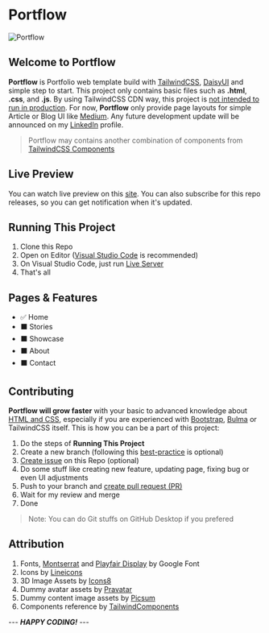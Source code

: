 # Portflow

![Portflow](https://i.imgur.com/DuNIzVt.jpg)

## Welcome to Portflow

**Portflow** is Portfolio web template build with [TailwindCSS](https://tailwindcss.com/), [DaisyUI](https://daisyui.com/) and simple step to start. This project only contains basic files such as **.html**, **.css**, and **.js**. By using TailwindCSS CDN way, this project is [not intended to run in production](https://tailwindcss.com/docs/installation/play-cdn). For now, **Portflow** only provide page layouts for simple Article or Blog UI like [Medium](https://medium.com/). Any future development update will be announced on my [LinkedIn](https://www.linkedin.com/in/agil3st/) profile.

> Portflow may contains another combination of components from [TailwindCSS Components](https://tailwindcomponents.com/)

## Live Preview

You can watch live preview on this [site](https://portflow-mu.vercel.app/). You can also subscribe for this repo releases, so you can get notification when it's updated.

## Running This Project

1. Clone this Repo
2. Open on Editor ([Visual Studio Code](https://code.visualstudio.com/) is recommended)
3. On Visual Studio Code, just run [Live Server](https://marketplace.visualstudio.com/items?itemName=ritwickdey.LiveServer)
4. That's all

## Pages & Features

- ✅ Home
- ⬛ Stories
- ⬛ Showcase
- ⬛ About
- ⬛ Contact

## Contributing

**Portflow will grow faster** with your basic to advanced knowledge about [HTML and CSS](https://www.w3schools.com/), especially if you are experienced with [Bootstrap](https://getbootstrap.com/), [Bulma](https://bulma.io/) or TailwindCSS itself. This is how you can be a part of this project:

1. Do the steps of **Running This Project**
2. Create a new branch (following this [best-practice](https://hackernoon.com/git-branch-naming-convention-7-best-practices-to-follow-1c2l33g2) is optional)
3. [Create issue](https://github.com/agil3st/portflow/issues) on this Repo (optional)
4. Do some stuff like creating new feature, updating page, fixing bug or even UI adjustments
5. Push to your branch and [create pull request (PR)](https://docs.github.com/en/desktop/contributing-and-collaborating-using-github-desktop/working-with-your-remote-repository-on-github-or-github-enterprise/creating-an-issue-or-pull-request)
6. Wait for my review and merge
7. Done

> Note: You can do Git stuffs on GitHub Desktop if you prefered

## Attribution

1. Fonts, [Montserrat](https://fonts.google.com/specimen/Montserrat) and [Playfair Display](https://fonts.google.com/specimen/Playfair+Display) by Google Font
2. Icons by [Lineicons](https://lineicons.com/icons/)
3. 3D Image Assets by [Icons8](https://icons8.com/illustrations/)
4. Dummy avatar assets by [Pravatar](https://pravatar.cc/)
5. Dummy content image assets by [Picsum](https://picsum.photos/)
6. Components reference by [TailwindComponents](https://tailwindcomponents.com/)

--- **_HAPPY CODING!_** ---
